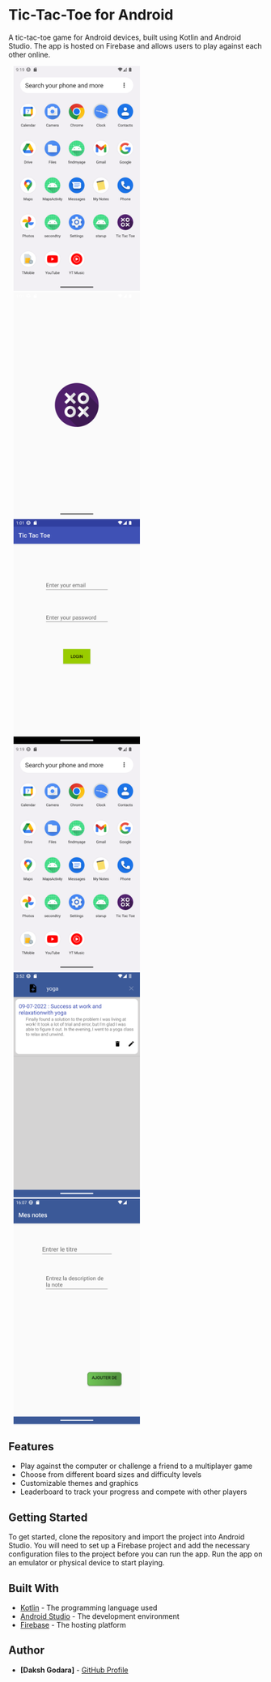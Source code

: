 # Tic-Tac-Toe for Android

A tic-tac-toe game for Android devices, built using Kotlin and Android Studio. The app is hosted on Firebase and allows users to play against each other online.

<p>
<img src="https://github.com/dakshgodara2001/Tic-Tac-Toe-G/blob/main/images/Screenshot_20230107_211917.png" width="250" style="margin: 0 10px;">
 <img src="https://github.com/dakshgodara2001/Tic-Tac-Toe-G/blob/main/images/Screenshot_20230108_010138.png" width="250" style="margin: 0 10px;">
 <img src="https://github.com/dakshgodara2001/Tic-Tac-Toe-G/blob/main/images/Screenshot_20230108_010155.png" width="250" style="margin: 0 10px;">
 <img src="https://github.com/dakshgodara2001/Tic-Tac-Toe-G/blob/main/images/Screenshot_20230107_211917.png" width="250" style="margin: 0 10px;">
 <img src="https://github.com/dakshgodara2001/Notes-Android-App/blob/main/images/Screenshot_20230103_155305.png" width="250" style="margin: 0 10px;">
 <img src="https://github.com/dakshgodara2001/Notes-Android-App/blob/main/images/Screenshot_20230103_160816.png" width="250" style="margin: 0 10px;"> 
</p>

## Features

- Play against the computer or challenge a friend to a multiplayer game
- Choose from different board sizes and difficulty levels
- Customizable themes and graphics
- Leaderboard to track your progress and compete with other players

## Getting Started

To get started, clone the repository and import the project into Android Studio. You will need to set up a Firebase project and add the necessary configuration files to the project before you can run the app. Run the app on an emulator or physical device to start playing.


## Built With

- [Kotlin](https://kotlinlang.org/) - The programming language used
- [Android Studio](https://developer.android.com/studio) - The development environment
- [Firebase](https://firebase.google.com/) - The hosting platform

## Author

* **[Daksh Godara]** - [GitHub Profile](https://github.com/dakshgodara2001)

